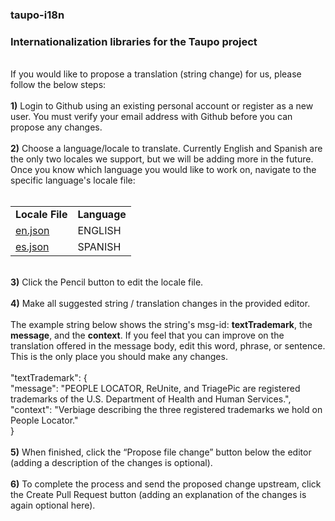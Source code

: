 ### taupo-i18n
### Internationalization libraries for the Taupo project
<br>
If you would like to propose a translation (string change) for us, please follow the below steps:<br>
<br>
<b>1)</b> Login to Github using an existing personal account or register as a new user. You must verify your email address with Github before you can propose any changes.<br>
<br>
<b>2)</b> Choose a language/locale to translate. Currently English and Spanish are the only two locales we support, but we will be adding more in the future. Once you know which language you would like to work on, navigate to the specific language's locale file:<br>
<br>
<table>
<tr><td><b>Locale File</b></td><td><b>Language</b></td></tr>
<tr><td><a href="https://github.com/triune/taupo-i18n/blob/master/en.json" target="_blank">en.json</a></td><td>ENGLISH</td></tr>
<tr><td><a href="https://github.com/triune/taupo-i18n/blob/master/es.json" target="_blank">es.json</a></td><td>SPANISH</td></tr>
</table>
<br>
<b>3)</b> Click the Pencil button to edit the locale file.<br>
<br>
<b>4)</b> Make all suggested string / translation changes in the provided editor.<br>
<br>
The example string below shows the string's msg-id: <b>textTrademark</b>, the <b>message</b>, and the <b>context</b>. If you feel that you can improve on the translation offered in the message body, edit this word, phrase, or sentence. This is the only place you should make any changes.<br>
<br>
"textTrademark": {<br>
  "message": "PEOPLE LOCATOR, ReUnite, and TriagePic are registered trademarks of the U.S. Department of Health and Human Services.",<br>
  "context": "Verbiage describing the three registered trademarks we hold on People Locator."<br>
}<br>
<br>
<b>5)</b> When finished, click the “Propose file change” button below the editor (adding a description of the changes is optional).<br>
<br>
<b>6)</b> To complete the process and send the proposed change upstream, click the Create Pull Request button (adding an explanation of the changes is again optional here).<br>
